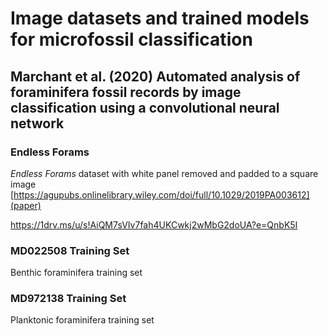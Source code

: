 # Image datasets and trained models for microfossil classification

## Marchant et al. (2020) Automated analysis of foraminifera fossil records by image classification using a convolutional neural network

### Endless Forams

_Endless Forams_ dataset  with white panel removed and padded to a square image [https://agupubs.onlinelibrary.wiley.com/doi/full/10.1029/2019PA003612](paper)

https://1drv.ms/u/s!AiQM7sVIv7fah4UKCwkj2wMbG2doUA?e=QnbK5I

### MD022508 Training Set

Benthic foraminifera training set

### MD972138 Training Set

Planktonic foraminifera training set


